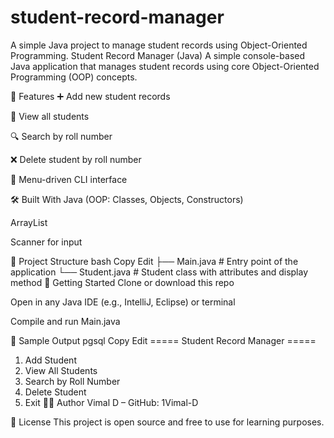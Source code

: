 # student-record-manager
A simple Java project to manage student records using Object-Oriented Programming.
Student Record Manager (Java)
A simple console-based Java application that manages student records using core Object-Oriented Programming (OOP) concepts.

🔧 Features
➕ Add new student records

📃 View all students

🔍 Search by roll number

❌ Delete student by roll number

🎯 Menu-driven CLI interface

🛠️ Built With
Java (OOP: Classes, Objects, Constructors)

ArrayList

Scanner for input

📁 Project Structure
bash
Copy
Edit
├── Main.java      # Entry point of the application
└── Student.java   # Student class with attributes and display method
🚀 Getting Started
Clone or download this repo

Open in any Java IDE (e.g., IntelliJ, Eclipse) or terminal

Compile and run Main.java

📌 Sample Output
pgsql
Copy
Edit
===== Student Record Manager =====
1. Add Student
2. View All Students
3. Search by Roll Number
4. Delete Student
5. Exit
👨‍💻 Author
Vimal D – GitHub: 1Vimal-D

📜 License
This project is open source and free to use for learning purposes.
